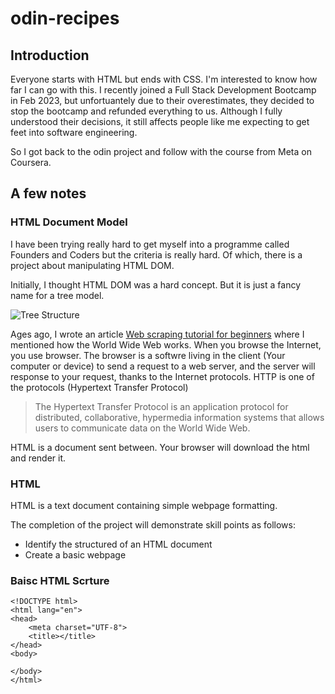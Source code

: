 # odin-recipes

## Introduction

Everyone starts with HTML but ends with CSS. I'm interested to know how far I can go with this. I recently joined a Full Stack Development Bootcamp in Feb 2023, but unfortuantely due to their overestimates, they decided to stop the bootcamp and refunded everything to us. Although I fully understood their decisions, it still affects people like me expecting to get feet into software engineering. 

So I got back to the odin project and follow with the course from Meta on Coursera. 

## A few notes


### HTML Document Model 

I have been trying really hard to get myself into a programme called Founders and Coders but the criteria is really hard. Of which, there is a project about manipulating HTML DOM. 

Initially, I thought HTML DOM was a hard concept. But it is just a fancy name for a tree model. 

![Tree Structure](https://i.imgur.com/shxSTok.png)

Ages ago, I wrote an article [Web scraping tutorial for beginners](https://medium.com/p/385a2ac27107) where I mentioned how the World Wide Web works.
When you browse the Internet, you use browser. The browser is a softwre living in the client (Your computer or device) to send a request to a web server, and the server will response to your request, thanks to the Internet protocols. HTTP is one of the protocols (Hypertext Transfer Protocol)

> The Hypertext Transfer Protocol is an application protocol for distributed, collaborative, hypermedia information systems that allows users to communicate data on the World Wide Web.

HTML is a document sent between. Your browser will download the html and render it.

### HTML 

HTML is a text document containing simple webpage formatting. 

The completion of the project will demonstrate skill points as follows:

- Identify the structured of an HTML document
- Create a basic webpage


### Baisc HTML Scrture 

```
<!DOCTYPE html>
<html lang="en">
<head>
    <meta charset="UTF-8">
    <title></title>
</head>
<body>
    
</body>
</html>
```


